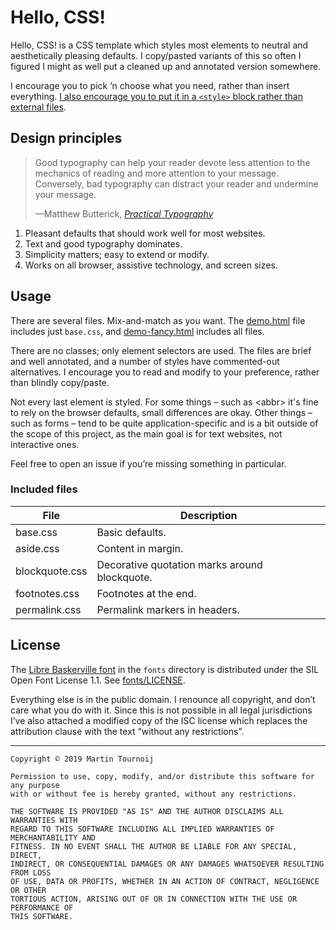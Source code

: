 Hello, CSS!
===========

Hello, CSS! is a CSS template which styles most elements to neutral and
aesthetically pleasing defaults. I copy/pasted variants of this so often I
figured I might as well put a cleaned up and annotated version somewhere.

I encourage you to pick ’n choose what you need, rather than insert everything.
[I also encourage you to put it in a `<style>` block rather than external
files](https://arp242.net/weblog/web-documents.html).

Design principles
-----------------

> Good typography can help your reader devote less attention to the mechanics of
> reading and more attention to your message. Conversely, bad typography can
> distract your reader and undermine your message.
>
> —Matthew Butterick, [*Practical Typography*](https://practicaltypography.com/)

1. Pleasant defaults that should work well for most websites.
2. Text and good typography dominates.
3. Simplicity matters; easy to extend or modify.
4. Works on all browser, assistive technology, and screen sizes.

Usage
-----

There are several files. Mix-and-match as you want. The [demo.html](demo.html)
file includes just `base.css`, and [demo-fancy.html](demo-fancy.html) includes
all files.

There are no classes; only element selectors are used. The files are brief and
well annotated, and a number of styles have commented-out alternatives. I
encourage you to read and modify to your preference, rather than blindly
copy/paste.

Not every last element is styled. For some things – such as &lt;abbr&gt; it's
fine to rely on the browser defaults, small differences are okay.
Other things – such as forms – tend to be quite application-specific and is a
bit outside of the scope of this project, as the main goal is for text websites,
not interactive ones.

Feel free to open an issue if you’re missing something in particular.

### Included files

| File           | Description                                   |
| -------------- | --------------------------------------------- |
| base.css       | Basic defaults.                               |
| aside.css      | Content in margin.                            |
| blockquote.css | Decorative quotation marks around blockquote. |
| footnotes.css  | Footnotes at the end.                         |
| permalink.css  | Permalink markers in headers.                 |

License
-------

The [Libre Baskerville font](https://github.com/impallari/Libre-Baskerville) in
the `fonts` directory is distributed under the SIL Open Font License 1.1. See
[fonts/LICENSE](fonts/LICENSE).

Everything else is in the public domain. I renounce all copyright, and don’t
care what you do with it. Since this is not possible in all legal jurisdictions
I’ve also attached a modified copy of the ISC license which replaces the
attribution clause with the text “without any restrictions”.

---

	Copyright © 2019 Martin Tournoij

	Permission to use, copy, modify, and/or distribute this software for any purpose
	with or without fee is hereby granted, without any restrictions.

	THE SOFTWARE IS PROVIDED "AS IS" AND THE AUTHOR DISCLAIMS ALL WARRANTIES WITH
	REGARD TO THIS SOFTWARE INCLUDING ALL IMPLIED WARRANTIES OF MERCHANTABILITY AND
	FITNESS. IN NO EVENT SHALL THE AUTHOR BE LIABLE FOR ANY SPECIAL, DIRECT,
	INDIRECT, OR CONSEQUENTIAL DAMAGES OR ANY DAMAGES WHATSOEVER RESULTING FROM LOSS
	OF USE, DATA OR PROFITS, WHETHER IN AN ACTION OF CONTRACT, NEGLIGENCE OR OTHER
	TORTIOUS ACTION, ARISING OUT OF OR IN CONNECTION WITH THE USE OR PERFORMANCE OF
	THIS SOFTWARE.
